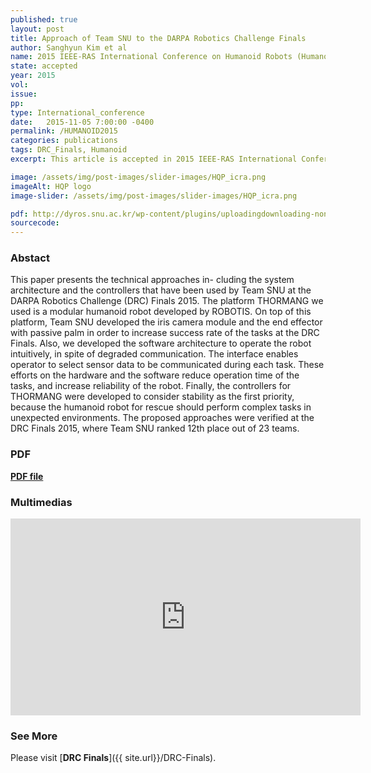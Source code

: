 ```yaml
---
published: true
layout: post
title: Approach of Team SNU to the DARPA Robotics Challenge Finals 
author: Sanghyun Kim et al
name: 2015 IEEE-RAS International Conference on Humanoid Robots (Humanoids 2015)
state: accepted 
year: 2015
vol: 
issue: 
pp: 
type: International_conference
date:   2015-11-05 7:00:00 -0400
permalink: /HUMANOID2015
categories: publications
tags: DRC_Finals, Humanoid
excerpt: This article is accepted in 2015 IEEE-RAS International Conference on Humanoid Robots (Humanoids 2015). 

image: /assets/img/post-images/slider-images/HQP_icra.png
imageAlt: HQP logo
image-slider: /assets/img/post-images/slider-images/HQP_icra.png

pdf: http://dyros.snu.ac.kr/wp-content/plugins/uploadingdownloading-non-latin-filename/download.php?id=2823
sourcecode: 
---
```


### Abstact 
This paper presents the technical approaches in-
cluding the system architecture and the controllers that have
been used by Team SNU at the DARPA Robotics Challenge
(DRC) Finals 2015. The platform THORMANG we used is a
modular humanoid robot developed by ROBOTIS. On top of
this platform, Team SNU developed the iris camera module
and the end effector with passive palm in order to increase
success rate of the tasks at the DRC Finals. Also, we developed
the software architecture to operate the robot intuitively,
in spite of degraded communication. The interface enables
operator to select sensor data to be communicated during each
task. These efforts on the hardware and the software reduce
operation time of the tasks, and increase reliability of the robot.
Finally, the controllers for THORMANG were developed to
consider stability as the first priority, because the humanoid
robot for rescue should perform complex tasks in unexpected
environments. The proposed approaches were verified at the
DRC Finals 2015, where Team SNU ranked 12th place out of
23 teams. 

### PDF 
[**PDF file**](http://dyros.snu.ac.kr/wp-content/plugins/uploadingdownloading-non-latin-filename/download.php?id=2823)

### Multimedias
<div class="row projects-display">
    <div class="twelve columns images">
        <div class="video-container">
            <iframe width="560" height="315" src="https://www.youtube.com/embed/aWpyfKkbzf0" frameborder="0" allowfullscreen></iframe>
        </div>
    </div>
</div>


### See More
Please visit [**DRC Finals**]({{ site.url}}/DRC-Finals).

